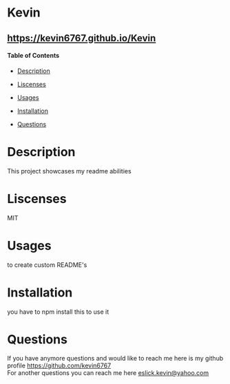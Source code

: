 # Kevin
  ## <https://kevin6767.github.io/Kevin>
  #### Table of Contents
  
  - [Description](https://github.com/kevin6767/Kevin#description)
  
  - [Liscenses](https://github.com/kevin6767/Kevin#liscenses)
  
  - [Usages](https://github.com/kevin6767/Kevin#usages)
  
  - [Installation](https://github.com/kevin6767/Kevin#installation)
  
  - [Questions](https://github.com/kevin6767/Kevin#questions)

  # Description
  This project showcases my readme abilities
  # Liscenses
  MIT
  # Usages
  to create custom README's
  # Installation
  you have to npm install this to use it
  # Questions
  If you have anymore questions and would like to reach me here is my github profile <https://github.com/kevin6767>
  <br>
  For another questions you can reach me here <eslick.kevin@yahoo.com>
  